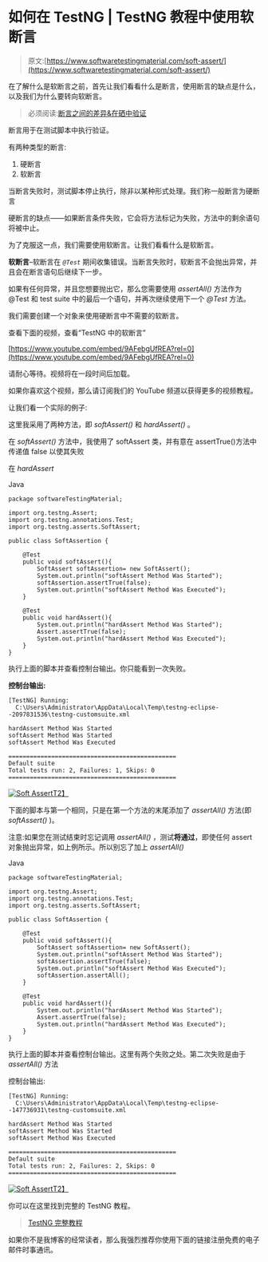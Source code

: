 # 如何在 TestNG | TestNG 教程中使用软断言

> 原文:[https://www.softwaretestingmaterial.com/soft-assert/](https://www.softwaretestingmaterial.com/soft-assert/)

在了解什么是软断言之前，首先让我们看看什么是断言，使用断言的缺点是什么，以及我们为什么要转向软断言。

> 必须阅读:[断言之间的差异&在硒中验证](https://www.softwaretestingmaterial.com/difference-between-assert-and-verify/)

断言用于在测试脚本中执行验证。

有两种类型的断言:

1.  硬断言
2.  软断言

当断言失败时，测试脚本停止执行，除非以某种形式处理。我们称一般断言为硬断言

硬断言的缺点——如果断言条件失败，它会将方法标记为失败，方法中的剩余语句将被中止。

为了克服这一点，我们需要使用软断言。让我们看看什么是软断言。

**软断言**–软断言在 *`@Test`* 期间收集错误。当断言失败时，软断言不会抛出异常，并且会在断言语句后继续下一步。

如果有任何异常，并且您想要抛出它，那么您需要使用 *assertAll()* 方法作为@Test 和 test suite 中的最后一个语句，并再次继续使用下一个 *@Test* 方法。

我们需要创建一个对象来使用硬断言中不需要的软断言。

查看下面的视频，查看“TestNG 中的软断言”

[https://www.youtube.com/embed/9AFebgUfREA?rel=0](https://www.youtube.com/embed/9AFebgUfREA?rel=0)

请耐心等待。视频将在一段时间后加载。

如果你喜欢这个视频，那么请订阅我们的 YouTube 频道以获得更多的视频教程。

让我们看一个实际的例子:

这里我采用了两种方法，即 *softAssert()* 和 *hardAssert()* 。

在 *softAssert()* 方法中，我使用了 softAssert 类，并有意在 assertTrue()方法中传递值 false 以使其失败

在 *hardAssert*

Java

```
package softwareTestingMaterial;

import org.testng.Assert;
import org.testng.annotations.Test;
import org.testng.asserts.SoftAssert;

public class SoftAssertion {

	@Test
	public void softAssert(){
		SoftAssert softAssertion= new SoftAssert();
		System.out.println("softAssert Method Was Started");
		softAssertion.assertTrue(false);
		System.out.println("softAssert Method Was Executed");
	}

	@Test
	public void hardAssert(){
		System.out.println("hardAssert Method Was Started");
		Assert.assertTrue(false);
		System.out.println("hardAssert Method Was Executed");
	}
}
```

执行上面的脚本并查看控制台输出。你只能看到一次失败。

**控制台输出:**

```
[TestNG] Running:
  C:\Users\Administrator\AppData\Local\Temp\testng-eclipse--2097831536\testng-customsuite.xml

hardAssert Method Was Started
softAssert Method Was Started
softAssert Method Was Executed

===============================================
Default suite
Total tests run: 2, Failures: 1, Skips: 0
===============================================
```

[![Soft Assert](img/fef7cf458ad47c8b39a77661b8191e97.png "Soft Assert")T2】](https://www.softwaretestingmaterial.com/wp-content/uploads/2017/03/Soft-Assert-1.png)

下面的脚本与第一个相同，只是在第一个方法的末尾添加了 *assertAll()* 方法(即 *softAssert()* )。

注意:如果您在测试结束时忘记调用 *assertAll()* ，测试**将通过**，即使任何 assert 对象抛出异常，如上例所示。所以别忘了加上 *assertAll()*

Java

```
package softwareTestingMaterial;

import org.testng.Assert;
import org.testng.annotations.Test;
import org.testng.asserts.SoftAssert;

public class SoftAssertion {

	@Test
	public void softAssert(){
		SoftAssert softAssertion= new SoftAssert();
		System.out.println("softAssert Method Was Started");
		softAssertion.assertTrue(false);
		System.out.println("softAssert Method Was Executed");
		softAssertion.assertAll();
	}

	@Test
	public void hardAssert(){
		System.out.println("hardAssert Method Was Started");
		Assert.assertTrue(false);
		System.out.println("hardAssert Method Was Executed");
	}
}
```

执行上面的脚本并查看控制台输出。这里有两个失败之处。第二次失败是由于 *assertAll()* 方法

控制台输出:

```
[TestNG] Running:
  C:\Users\Administrator\AppData\Local\Temp\testng-eclipse--147736931\testng-customsuite.xml

hardAssert Method Was Started
softAssert Method Was Started
softAssert Method Was Executed

===============================================
Default suite
Total tests run: 2, Failures: 2, Skips: 0
===============================================
```

[![Soft Assert](img/fef7cf458ad47c8b39a77661b8191e97.png "Soft Assert")T2】](https://www.softwaretestingmaterial.com/wp-content/uploads/2017/03/Soft-Assert-2.png)

你可以在这里找到完整的 TestNG 教程。

> [TestNG 完整教程](https://www.softwaretestingmaterial.com/testng-tutorial/)

如果你不是我博客的经常读者，那么我强烈推荐你使用下面的链接注册免费的电子邮件时事通讯。